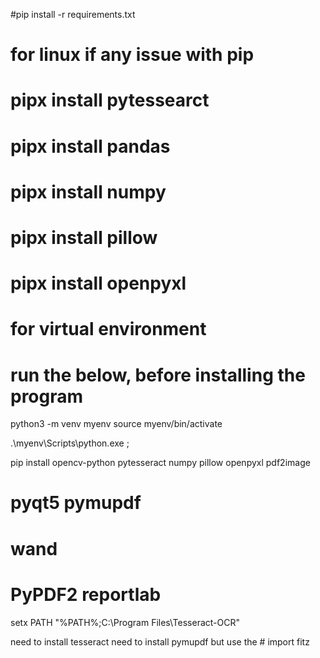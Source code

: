 #pip install -r requirements.txt

# for linux if any issue with pip
# pipx install pytessearct
# pipx install pandas
# pipx install numpy
# pipx install pillow
# pipx install openpyxl

# for virtual environment
<!-- python3 -m venv myenv
source myenv/bin/activate -->


# run the below, before installing the program

python3 -m venv myenv source myenv/bin/activate

.\myenv\Scripts\python.exe ;

pip install opencv-python pytesseract numpy pillow openpyxl pdf2image
# pyqt5 pymupdf
# wand 
# PyPDF2 reportlab

<!-- pip install pandas
pip install numpy
pip install pillow
pip install openpyxl
pip install pyqt5
pip install pdf2image -->

setx PATH "%PATH%;C:\Program Files\Tesseract-OCR"

need to install tesseract 
need to install pymupdf but use the # import fitz
